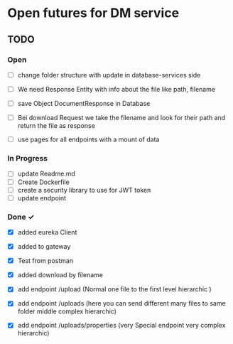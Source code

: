 # Open futures for DM service


## TODO

### Open
- [ ] change folder structure with update in database-services side 
- [ ] We need Response Entity with info about the file like path, filename
- [ ] save Object DocumentResponse in Database
- [ ] Bei download Request we take the filename and look for their path and return the file as response
- [ ] use pages for all endpoints with a mount of data



### In Progress
- [ ] update Readme.md
- [ ] Create Dockerfile
- [ ] create a security library to use for JWT token
- [ ] update endpoint

### Done ✓
- [x] added eureka Client 
- [x] added to gateway
- [x] Test from postman
- [x] added download by filename 
- [x] add endpoint /upload (Normal one file to the first level hierarchic ) 
- [x] add endpoint /uploads (here you can send different many files to same folder middle complex hierarchic)
- [x] add endpoint /uploads/properties (very Special endpoint very complex hierarchic) 

